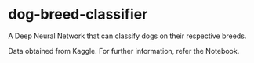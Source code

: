 # dog-breed-classifier
A Deep Neural Network that can classify dogs on their respective breeds.

Data obtained from Kaggle. For further information, refer the Notebook.
